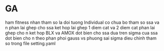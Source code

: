 # GA

ham fitness nhan tham so la doi tuong Individual co chua bo tham so ssa va n
phan lai ghep cho ssa ket hop lai ghep 1 diem cat va 2 diem cat
phan lai ghep cho n ket hop BLX va AMOX
dot bien cho ssa dua tren sigma cua ssa
dot bien cho n theo phan phoi gauss vs phuong sai sigma
dieu chinh tham so trong file setting.yaml